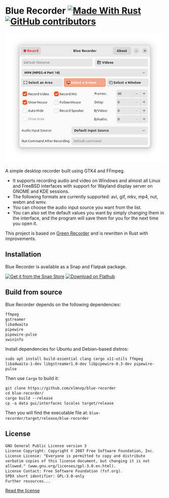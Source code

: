 # Blue Recorder [![Made With Rust](https://img.shields.io/static/v1?label=MADE%20WITH&message=Rust&color=red&style=for-the-badge&logo=Rust)](https://GitHub.com/xlmnxp/blue-recorder) [![GitHub contributors](https://img.shields.io/github/contributors/xlmnxp/blue-recorder.svg?style=for-the-badge)](https://GitHub.com/xlmnxp/blue-recorder/graphs/contributors)

<img src="screenshots/screenshot1.png"/>

A simple desktop recorder built using GTK4 and FFmpeg. 

- It supports recording audio and video on Windows and almost all Linux and FreeBSD interfaces with support for Wayland display server on GNOME and KDE sessions.
- The following formats are currently supported: avi, gif, mkv, mp4, nut, webm and wmv.
- You can choose the audio input source you want from the list.
- You can also set the default values you want by simply changing them in the interface, and the program will save them for you for the next time you open it. 

This project is based on [Green Recorder](https://github.com/mhsabbagh/green-recorder) and is rewritten in Rust with improvements.

## Installation
Blue Recorder is available as a Snap and Flatpak package.

<a href='https://snapcraft.io/blue-recorder'><img height='60' alt='Get it from the Snap Store' src='https://snapcraft.io/static/images/badges/en/snap-store-black.svg'/></a> <a href='https://flathub.org/apps/details/sa.sy.bluerecorder'><img height='60' alt='Download on Flathub' src='https://flathub.org/assets/badges/flathub-badge-en.png'/></a>

## Build from source
Blue Recorder depends on the following dependencies:
```
ffmpeg
gstreamer
libadwaita
pipewire
pipewire-pulse
xwininfo
```

Install dependencies for Ubuntu and Debian-based distros:
```
sudo apt install build-essential clang cargo x11-utils ffmpeg libadwaita-1-dev libgstreamer1.0-dev libpipewire-0.3-dev pipewire-pulse
```
Then use `Cargo` to build it:
```
git clone https://github.com/xlmnxp/blue-recorder
cd blue-recorder/
cargo build --release
cp -a data gui/interfaces locales target/release
```
Then you will find the executable file at: 
`blue-recorder/target/release/blue-recorder`

## License
```
GNU General Public License version 3
License Copyright: Copyright © 2007 Free Software Foundation, Inc.
License License: "Everyone is permitted to copy and distribute verbatim copies of this license document, but changing it is not allowed." (www.gnu.org/licenses/gpl-3.0.en.html).
License Contact: Free Software Foundation (fsf.org).
SPDX short identifier: GPL-3.0-only
Further resources...
```
[Read the license](LICENSE.md)
